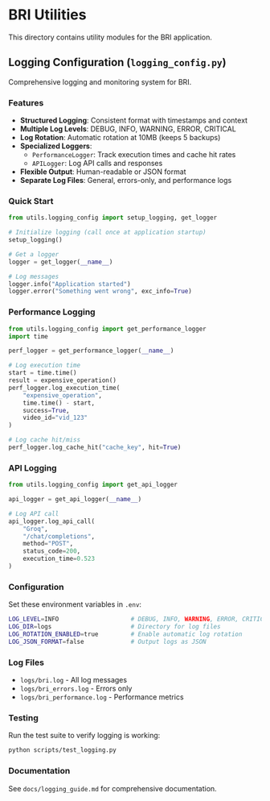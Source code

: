 # BRI Utilities

This directory contains utility modules for the BRI application.

## Logging Configuration (`logging_config.py`)

Comprehensive logging and monitoring system for BRI.

### Features

- **Structured Logging**: Consistent format with timestamps and context
- **Multiple Log Levels**: DEBUG, INFO, WARNING, ERROR, CRITICAL
- **Log Rotation**: Automatic rotation at 10MB (keeps 5 backups)
- **Specialized Loggers**:
  - `PerformanceLogger`: Track execution times and cache hit rates
  - `APILogger`: Log API calls and responses
- **Flexible Output**: Human-readable or JSON format
- **Separate Log Files**: General, errors-only, and performance logs

### Quick Start

```python
from utils.logging_config import setup_logging, get_logger

# Initialize logging (call once at application startup)
setup_logging()

# Get a logger
logger = get_logger(__name__)

# Log messages
logger.info("Application started")
logger.error("Something went wrong", exc_info=True)
```

### Performance Logging

```python
from utils.logging_config import get_performance_logger
import time

perf_logger = get_performance_logger(__name__)

# Log execution time
start = time.time()
result = expensive_operation()
perf_logger.log_execution_time(
    "expensive_operation",
    time.time() - start,
    success=True,
    video_id="vid_123"
)

# Log cache hit/miss
perf_logger.log_cache_hit("cache_key", hit=True)
```

### API Logging

```python
from utils.logging_config import get_api_logger

api_logger = get_api_logger(__name__)

# Log API call
api_logger.log_api_call(
    "Groq",
    "/chat/completions",
    method="POST",
    status_code=200,
    execution_time=0.523
)
```

### Configuration

Set these environment variables in `.env`:

```bash
LOG_LEVEL=INFO                    # DEBUG, INFO, WARNING, ERROR, CRITICAL
LOG_DIR=logs                      # Directory for log files
LOG_ROTATION_ENABLED=true         # Enable automatic log rotation
LOG_JSON_FORMAT=false             # Output logs as JSON
```

### Log Files

- `logs/bri.log` - All log messages
- `logs/bri_errors.log` - Errors only
- `logs/bri_performance.log` - Performance metrics

### Testing

Run the test suite to verify logging is working:

```bash
python scripts/test_logging.py
```

### Documentation

See `docs/logging_guide.md` for comprehensive documentation.
